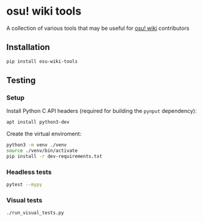 # osu! wiki tools

A collection of various tools that may be useful for [osu! wiki](https://osu.ppy.sh/wiki/) contributors

## Installation

```sh
pip install osu-wiki-tools
```

## Testing

### Setup

Install Python C API headers (required for building the `pynput` dependency):

```sh
apt install python3-dev
```

Create the virtual enviroment:

```sh
python3 -m venv ./venv
source ./venv/bin/activate
pip install -r dev-requirements.txt
```

### Headless tests

```sh
pytest --mypy
```

### Visual tests

```sh
./run_visual_tests.py
```

